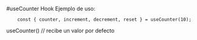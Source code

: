 #useCounter Hook
Ejemplo de uso:
```
    const { counter, increment, decrement, reset } = useCounter(10);
```
useCounter() // recibe un valor por defecto